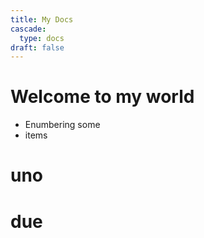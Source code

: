 ```yaml
---
title: My Docs
cascade:
  type: docs
draft: false
---
```


# Welcome to my world

* Enumbering some
* items

# uno
# due